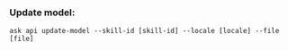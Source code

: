 ### Update model:

```
ask api update-model --skill-id [skill-id] --locale [locale] --file [file]
```
